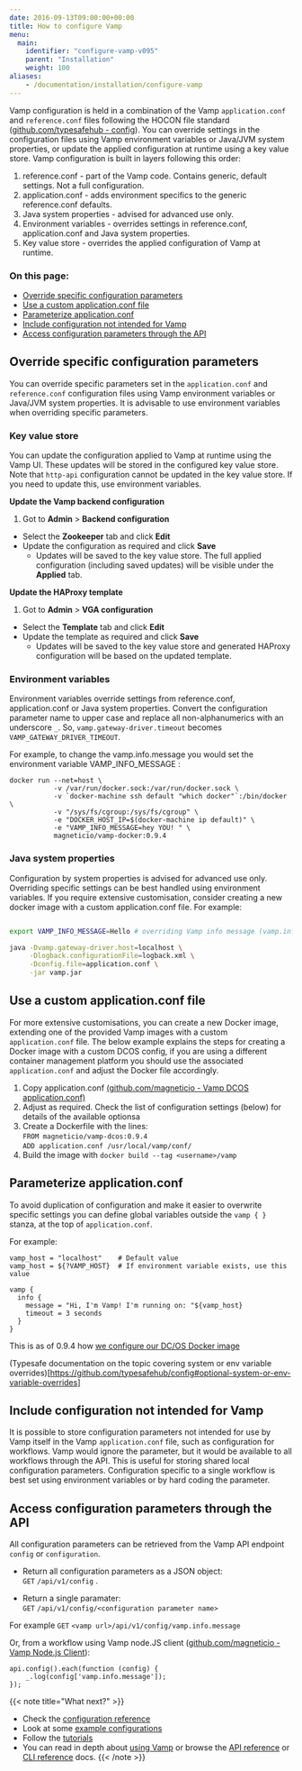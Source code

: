 ```yaml
---
date: 2016-09-13T09:00:00+00:00
title: How to configure Vamp
menu:
  main:
    identifier: "configure-vamp-v095"
    parent: "Installation"
    weight: 100
aliases:
    - /documentation/installation/configure-vamp
---
```


Vamp configuration is held in a combination of the Vamp `application.conf` and `reference.conf` files following the HOCON file standard ([github.com/typesafehub - config](https://github.com/typesafehub/config)). You can override settings in the configuration files using Vamp environment variables or Java/JVM system properties, or update the applied configuration at runtime using a key value store. Vamp configuration is built in layers following this order:

1. reference.conf - part of the Vamp code. Contains generic, default settings. Not a full configuration.
2. application.conf - adds environment specifics to the generic reference.conf defaults.
3. Java system properties - advised for advanced use only.
4. Environment variables - overrides settings in reference.conf, application.conf and Java system properties.
5. Key value store - overrides the applied configuration of Vamp at runtime. 

### On this page:

* [Override specific configuration parameters](/documentation/installation/v0.9.5/configure-vamp/#override-specific-configuration-parameters)
* [Use a custom application.conf file](/documentation/installation/v0.9.5/configure-vamp/#use-a-custom-application-conf-file)
* [Parameterize application.conf](/documentation/installation/v0.9.5/configure-vamp/#parameterize-application-conf)
* [Include configuration not intended for Vamp](/documentation/installation/v0.9.5/configure-vamp/#include-configuration-not-intended-for-vamp)
* [Access configuration parameters through the API](/documentation/installation/v0.9.5/configure-vamp/#access-configuration-parameters-through-the-api)

## Override specific configuration parameters
You can override specific parameters set in the `application.conf` and `reference.conf` configuration files using Vamp environment variables or Java/JVM system properties. It is advisable to use environment variables when overriding specific parameters.

### Key value store
You can update the configuration applied to Vamp at runtime using the Vamp UI. These updates will be stored in the configured key value store. Note that `http-api` configuration cannot be updated in the key value store. If you need to update this, use environment variables.

**Update the Vamp backend configuration**

1. Got to **Admin** > **Backend configuration**
* Select the **Zookeeper** tab and click **Edit**
* Update the configuration as required and click **Save**
  * Updates will be saved to the key value store. The full applied configuration (including saved updates) will be visible under the **Applied** tab.

**Update the HAProxy template**

1. Got to **Admin** > **VGA configuration**
* Select the **Template** tab and click **Edit**
* Update the template as required and click **Save**
  * Updates will be saved to the key value store and generated HAProxy configuration will be based on the updated template.

### Environment variables
Environment variables override settings from reference.conf, application.conf or Java system properties. Convert the configuration parameter name to upper case and replace all non-alphanumerics with an underscore `_`.  So, `vamp.gateway-driver.timeout` becomes `VAMP_GATEWAY_DRIVER_TIMEOUT`.  

For example, to change the vamp.info.message you would set the environment variable VAMP_INFO_MESSAGE :

```
docker run --net=host \
           -v /var/run/docker.sock:/var/run/docker.sock \
           -v `docker-machine ssh default "which docker"`:/bin/docker \
           -v "/sys/fs/cgroup:/sys/fs/cgroup" \
           -e "DOCKER_HOST_IP=$(docker-machine ip default)" \
           -e "VAMP_INFO_MESSAGE=hey YOU! " \
           magneticio/vamp-docker:0.9.4
```

### Java system properties
Configuration by system properties is advised for advanced use only. Overriding specific settings can be best handled using environment variables. If you require extensive customisation, consider creating a new docker image with a custom application.conf file. For example:
```bash

export VAMP_INFO_MESSAGE=Hello # overriding Vamp info message (vamp.info.message)

java -Dvamp.gateway-driver.host=localhost \
     -Dlogback.configurationFile=logback.xml \
     -Dconfig.file=application.conf \
     -jar vamp.jar
```

## Use a custom application.conf file
For more extensive customisations, you can create a new Docker image, extending one of the provided Vamp images with a custom `application.conf` file. The below example explains the steps for creating a Docker image with a custom DCOS config, if you are using a different container management platform you should use the associated `application.conf` and adjust the Docker file accordingly.

1. Copy application.conf [(github.com/magneticio - Vamp DCOS application.conf)](https://github.com/magneticio/vamp-docker-images/blob/master/vamp-dcos/application.conf)
2. Adjust as required. Check the list of configuration settings (below) for details of the available optionsa
3. Create a Dockerfile with the lines:  
  `FROM magneticio/vamp-dcos:0.9.4`  
  `ADD application.conf /usr/local/vamp/conf/`
4. Build the image with `docker build --tag <username>/vamp`


## Parameterize application.conf

To avoid duplication of configuration and make it easier to overwrite specific settings you can define global variables outside the `vamp { }` stanza, at the top of `application.conf`. 

For example:
```
vamp_host = "localhost"    # Default value
vamp_host = ${?VAMP_HOST}  # If environment variable exists, use this value

vamp {
  info {
    message = "Hi, I'm Vamp! I'm running on: "${vamp_host}
    timeout = 3 seconds
  }  
}
```

This is as of 0.9.4 how [we configure our DC/OS Docker image]( https://github.com/magneticio/vamp-docker-images/blob/master/vamp-dcos/application.conf)

(Typesafe documentation on the topic covering system or env variable overrides)[https://github.com/typesafehub/config#optional-system-or-env-variable-overrides]

## Include configuration not intended for Vamp
It is possible to store configuration parameters not intended for use by Vamp itself in the Vamp `application.conf` file, such as configuration for workflows. Vamp would ignore the parameter, but it would be available to all workflows through the API. This is useful for storing shared local configuration parameters. Configuration specific to a single workflow is best set using environment variables or by hard coding the parameter.

## Access configuration parameters through the API
All configuration parameters can be retrieved from the Vamp API endpoint `config` or `configuration`. 

* Return all configuration parameters as a JSON object:  
  `GET` `/api/v1/config` .
  
* Return a single paramater:  
  `GET` `/api/v1/config/<configuration parameter name>`  

For example `GET` `<vamp url>/api/v1/config/vamp.info.message` 

Or, from a workflow using Vamp node.JS client ([github.com/magneticio - Vamp Node.js Client](https://github.com/magneticio/vamp-node-client)):

```
api.config().each(function (config) {
    _.log(config['vamp.info.message']);
});
```

{{< note title="What next?" >}}
* Check the [configuration reference](documentation/installation/v0.9.5/configuration-reference)
* Look at some [example configurations](documentation/installation/v0.9.5/example-configurations)
* Follow the [tutorials](/documentation/tutorials/overview)
* You can read in depth about [using Vamp](/documentation/using-vamp/artifacts/) or browse the [API reference](/documentation/api/api-reference/) or [CLI reference](/documentation/cli/cli-reference/) docs.
{{< /note >}}
